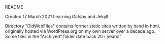 README

Created 17 March 2021
Learning Gatsby and Jekyll 

Directory "OldWebFiles" contains former static sites written by hand in html, originally hosted via WordPress.org on my own server over a decade ago. Some files in the "Archived" folder date back 20+ years!" 

